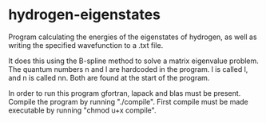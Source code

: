 # hydrogen-eigenstates
Program calculating the energies of the eigenstates of hydrogen, as well as writing the specified wavefunction to a .txt file.

It does this using the B-spline method to solve a matrix eigenvalue problem. The quantum numbers n and l are hardcoded in the program.
l is called l, and n is called nn. Both are found at the start of the program.

In order to run this program gfortran, lapack and blas must be present. Compile the program by running "./compile". First compile must be made executable by running "chmod u+x compile".
